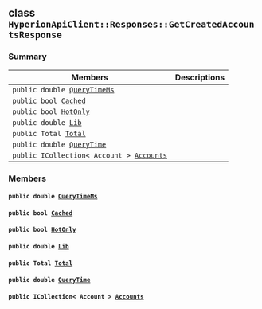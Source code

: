## class `HyperionApiClient::Responses::GetCreatedAccountsResponse` 

### Summary

 Members                        | Descriptions                                
--------------------------------|---------------------------------------------
`public double `[`QueryTimeMs`](#class_hyperion_api_client_1_1_responses_1_1_get_created_accounts_response_1aaed05a434b4de2c0ca564fe4e3d8a2ec) | 
`public bool `[`Cached`](#class_hyperion_api_client_1_1_responses_1_1_get_created_accounts_response_1a4c2f66ac7e92baee23ff3feaedd0a069) | 
`public bool `[`HotOnly`](#class_hyperion_api_client_1_1_responses_1_1_get_created_accounts_response_1aede0d7016e2e36bf71998767504ae13f) | 
`public double `[`Lib`](#class_hyperion_api_client_1_1_responses_1_1_get_created_accounts_response_1aadde7ea54f4086c6436402e5cdfb36d8) | 
`public Total `[`Total`](#class_hyperion_api_client_1_1_responses_1_1_get_created_accounts_response_1aadea4b415425548b9fbcf43685f59cd1) | 
`public double `[`QueryTime`](#class_hyperion_api_client_1_1_responses_1_1_get_created_accounts_response_1afcbdc3567ca04ed3788c4ee6ea956146) | 
`public ICollection< Account > `[`Accounts`](#class_hyperion_api_client_1_1_responses_1_1_get_created_accounts_response_1a631ead5e71b4354f54c1367941e87036) | 

### Members

#### `public double `[`QueryTimeMs`](#class_hyperion_api_client_1_1_responses_1_1_get_created_accounts_response_1aaed05a434b4de2c0ca564fe4e3d8a2ec) 

#### `public bool `[`Cached`](#class_hyperion_api_client_1_1_responses_1_1_get_created_accounts_response_1a4c2f66ac7e92baee23ff3feaedd0a069) 

#### `public bool `[`HotOnly`](#class_hyperion_api_client_1_1_responses_1_1_get_created_accounts_response_1aede0d7016e2e36bf71998767504ae13f) 

#### `public double `[`Lib`](#class_hyperion_api_client_1_1_responses_1_1_get_created_accounts_response_1aadde7ea54f4086c6436402e5cdfb36d8) 

#### `public Total `[`Total`](#class_hyperion_api_client_1_1_responses_1_1_get_created_accounts_response_1aadea4b415425548b9fbcf43685f59cd1) 

#### `public double `[`QueryTime`](#class_hyperion_api_client_1_1_responses_1_1_get_created_accounts_response_1afcbdc3567ca04ed3788c4ee6ea956146) 

#### `public ICollection< Account > `[`Accounts`](#class_hyperion_api_client_1_1_responses_1_1_get_created_accounts_response_1a631ead5e71b4354f54c1367941e87036) 

